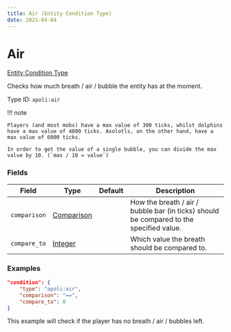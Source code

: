 ```yaml
---
title: Air (Entity Condition Type)
date: 2021-04-04
---
```


# Air

[Entity Condition Type](../entity_condition_types.md)

Checks how much breath / air / bubble the entity has at the moment.

Type ID: `apoli:air`

!!! note

    Players (and most mobs) have a max value of 300 ticks, whilst dolphins have a max value of 4800 ticks. Axolotls, on the other hand, have a max value of 6000 ticks.

    In order to get the value of a single bubble, you can divide the max value by 10. (`max / 10 = value`)


### Fields

Field  | Type | Default | Description
-------|------|---------|-------------
`comparison` | [Comparison](../data_types/comparison.md) | |  How the breath / air / bubble bar (in ticks) should be compared to the specified value.
`compare_to` | [Integer](../data_types/integer.md) | | Which value the breath should be compared to.


### Examples

```json
"condition": {
    "type": "apoli:air",
    "comparison": "==",
    "compare_to": 0
}
```

This example will check if the player has no breath / air / bubbles left.
